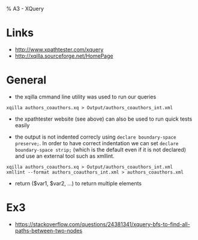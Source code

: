 % A3 - XQuery

# Links

* http://www.xpathtester.com/xquery
* http://xqilla.sourceforge.net/HomePage

# General

* the xqilla cmmand line utility was used to run our queries
~~~
xqilla authors_coauthors.xq > Output/authors_coauthors_int.xml
~~~

* the xpathtester website (see above) can also be used to run quick tests easily

* the output is not indented correcly using ```declare boundary-space preserve;```.
In order to have correct indentation we can set ```declare boundary-space strip;```
(which is the default even if it is not declared) and use an external tool such
as xmllint.
~~~
xqilla authors_coauthors.xq > Output/authors_coauthors_int.xml
xmllint --format authors_coauthors_int.xml > authors_coauthors.xml
~~~

* return ($var1, $var2, ...) to return multiple elements

# Ex3

* https://stackoverflow.com/questions/24381341/xquery-bfs-to-find-all-paths-between-two-nodes

